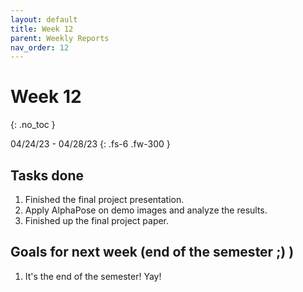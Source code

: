 ```yaml
---
layout: default
title: Week 12
parent: Weekly Reports
nav_order: 12
---
```


# Week 12
{: .no_toc }

04/24/23 - 04/28/23
{: .fs-6 .fw-300 }

## Tasks done
1. Finished the final project presentation.
2. Apply AlphaPose on demo images and analyze the results.
2. Finished up the final project paper.

## Goals for next week (end of the semester ;) )
1. It's the end of the semester! Yay!